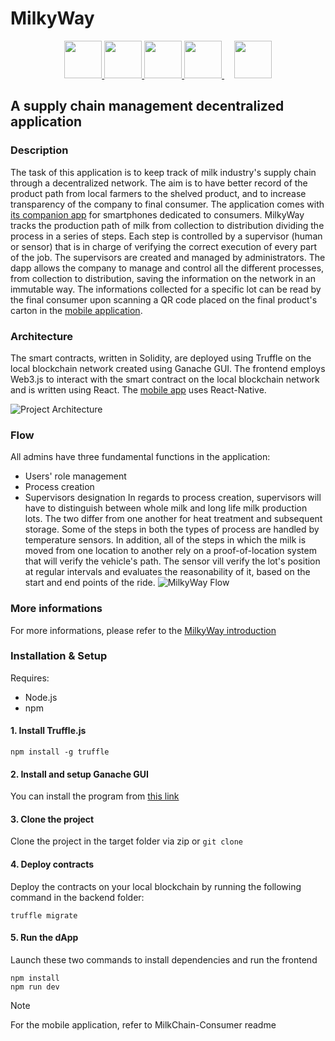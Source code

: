 # MilkyWay
<p align="center">
  <a href="https://archive.trufflesuite.com/ganache/">
    <img src="https://seeklogo.com/images/G/ganache-logo-1EB72084A8-seeklogo.com.png" height="60">
  </a>
  <a href="https://soliditylang.org/">
    <img src="https://docs.soliditylang.org/en/latest/_images/solidity_logo.svg" height="60">       
  </a>
  <a href="https://reactjs.org/">
   <img src="https://upload.wikimedia.org/wikipedia/commons/thumb/a/a7/React-icon.svg/512px-React-icon.svg.png" height="60">
  </a>
  <a href="https://www.trufflesuite.com/">
    <img src="https://seeklogo.com/images/T/truffle-logo-2DC7EBABF2-seeklogo.com.png" height="60">
  </a>
   &nbsp;&nbsp;&nbsp;
  <a href="https://www.npmjs.com/package/web3">
    <img src="https://upload.wikimedia.org/wikipedia/commons/thumb/d/db/Npm-logo.svg/540px-Npm-logo.svg.png" height="60">
  </a>
</p>

## A supply chain management decentralized application

### Description
The task of this application is to keep track of milk industry's supply chain through a decentralized network. The aim is to have better record of the product path from local farmers to the shelved product, and to increase transparency of the company to final consumer. The application comes with [its companion app](https://github.com/gbekss/MilkChain-Consumer) for smartphones dedicated to consumers.
MilkyWay tracks the production path of milk from collection to distribution dividing the process in a series of steps. Each step is controlled by a supervisor (human or sensor) that is in charge of verifying the correct execution of every part of the job. The supervisors are created and managed by administrators. The dapp allows the company to manage and control all the different processes, from collection to distribution, saving the information on the network in an immutable way. The informations collected for a specific lot can be read by the final consumer upon scanning a QR code placed on the final product's carton in the [mobile application](https://github.com/gbekss/MilkChain-Consumer).

### Architecture
The smart contracts, written in Solidity, are deployed using Truffle on the local blockchain network created using Ganache GUI. The frontend employs Web3.js to interact with the smart contract on the local blockchain network and is written using React.
The [mobile app](https://github.com/gbekss/MilkChain-Consumer) uses React-Native.

![Project Architecture](https://github.com/user-attachments/assets/6a38368f-5a73-4b2c-abe2-372a798ee5f1)


### Flow
All admins have three fundamental functions in the application:
* Users' role management
* Process creation
* Supervisors designation
In regards to process creation, supervisors will have to distinguish between whole milk and long life milk production lots. The two differ from one another for heat treatment and subsequent storage.
Some of the steps in both the types of process are handled by temperature sensors. In addition, all of the steps in which the milk is moved from one location to another rely on a proof-of-location system that will verify the vehicle's path. The sensor vill verify the lot's position at regular intervals and evaluates the reasonability of it, based on the start and end points of the ride.
![MilkyWay Flow](https://github.com/user-attachments/assets/4c7e5e4e-b136-4f37-acc2-b3a361d0624a)





### More informations
For more informations, please refer to the [MilkyWay introduction](https://github.com/samuele-lolli/MilkyWay/blob/master/MilkyWay%20Introduction.pdf)

### Installation & Setup
Requires:
* Node.js
* npm

#### 1. Install Truffle.js
```
npm install -g truffle
```

#### 2. Install and setup Ganache GUI
You can install the program from [this link](https://archive.trufflesuite.com/ganache/)

#### 3. Clone the project
Clone the project in the target folder via zip or ``` git clone ```

#### 4. Deploy contracts
Deploy the contracts on your local blockchain by running the following command in the backend folder:
```
truffle migrate
 ```

#### 5. Run the dApp
Launch these two commands to install dependencies and run the frontend
```
npm install
npm run dev
 ```

> [!NOTE]  
> For the mobile application, refer to MilkChain-Consumer readme

